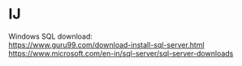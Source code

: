 # IJ

   Windows SQL download:  
   https://www.guru99.com/download-install-sql-server.html  
   https://www.microsoft.com/en-in/sql-server/sql-server-downloads  
   

